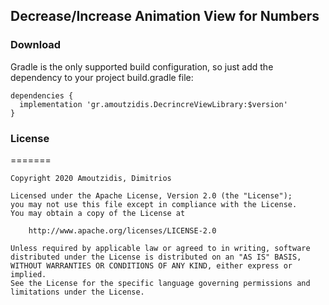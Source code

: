 ## Decrease/Increase Animation View for Numbers

### Download 
Gradle is the only supported build configuration, so just add the dependency to your project build.gradle file:


    dependencies {
      implementation 'gr.amoutzidis.DecrincreViewLibrary:$version'
    }

### License
=======

    Copyright 2020 Amoutzidis, Dimitrios
    
    Licensed under the Apache License, Version 2.0 (the "License");
    you may not use this file except in compliance with the License.
    You may obtain a copy of the License at
    
        http://www.apache.org/licenses/LICENSE-2.0
    
    Unless required by applicable law or agreed to in writing, software
    distributed under the License is distributed on an "AS IS" BASIS,
    WITHOUT WARRANTIES OR CONDITIONS OF ANY KIND, either express or implied.
    See the License for the specific language governing permissions and
    limitations under the License.